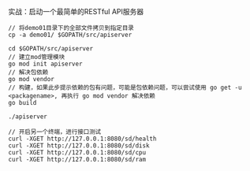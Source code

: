 实战：启动一个最简单的RESTful API服务器

```shell
// 将demo01目录下的全部文件拷贝到指定目录
cp -a demo01/ $GOPATH/src/apiserver
```

```shell
cd $GOPATH/src/apiserver
// 建立mod管理模块
go mod init apiserver
// 解决包依赖
go mod vendor
// 构建，如果此步提示依赖的包有问题，可能是包依赖问题，可以尝试使用 go get -u <packagename>, 再执行 go mod vendor 解决依赖
go build
```

```shell
./apiserver 
```

```shell
// 开启另一个终端，进行接口测试
curl -XGET http://127.0.0.1:8080/sd/health
curl -XGET http://127.0.0.1:8080/sd/disk
curl -XGET http://127.0.0.1:8080/sd/cpu
curl -XGET http://127.0.0.1:8080/sd/ram
```
